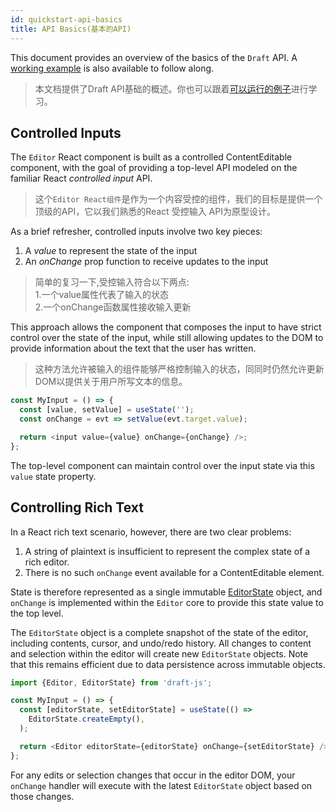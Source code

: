 ```yaml
---
id: quickstart-api-basics
title: API Basics(基本的API)
---
```


This document provides an overview of the basics of the `Draft` API. A
[working example](https://github.com/facebook/draft-js/tree/master/examples/draft-0-10-0/plaintext)
is also available to follow along.

> 本文档提供了Draft API基础的概述。你也可以跟着[可以运行的例子](https://github.com/facebook/draft-js/tree/master/examples/draft-0-10-0/plaintext)进行学习。

## Controlled Inputs

The `Editor` React component is built as a controlled ContentEditable component,
with the goal of providing a top-level API modeled on the familiar React
_controlled input_ API.

> 这个`Editor React组件`是作为一个内容受控的组件，我们的目标是提供一个顶级的API，它以我们熟悉的React  受控输入 API为原型设计。

As a brief refresher, controlled inputs involve two key pieces:

1. A _value_ to represent the state of the input
2. An _onChange_ prop function to receive updates to the input

> 简单的复习一下,受控输入符合以下两点: <br/>
> 1.一个value属性代表了输入的状态 <br/>
> 2.一个onChange函数属性接收输入更新 <br/>

This approach allows the component that composes the input to have strict
control over the state of the input, while still allowing updates to the DOM to
provide information about the text that the user has written.

> 这种方法允许被输入的组件能够严格控制输入的状态，同同时仍然允许更新DOM以提供关于用户所写文本的信息。

```js
const MyInput = () => {
  const [value, setValue] = useState('');
  const onChange = evt => setValue(evt.target.value);

  return <input value={value} onChange={onChange} />;
};
```

The top-level component can maintain control over the input state via this
`value` state property.

## Controlling Rich Text

In a React rich text scenario, however, there are two clear problems:

1. A string of plaintext is insufficient to represent the complex state of a
   rich editor.
2. There is no such `onChange` event available for a ContentEditable element.

State is therefore represented as a single immutable
[EditorState](/docs/api-reference-editor-state) object, and `onChange` is
implemented within the `Editor` core to provide this state value to the top
level.

The `EditorState` object is a complete snapshot of the state of the editor,
including contents, cursor, and undo/redo history. All changes to content and
selection within the editor will create new `EditorState` objects. Note that
this remains efficient due to data persistence across immutable objects.

```js
import {Editor, EditorState} from 'draft-js';

const MyInput = () => {
  const [editorState, setEditorState] = useState(() =>
    EditorState.createEmpty(),
  );

  return <Editor editorState={editorState} onChange={setEditorState} />;
};
```

For any edits or selection changes that occur in the editor DOM, your `onChange`
handler will execute with the latest `EditorState` object based on those
changes.
